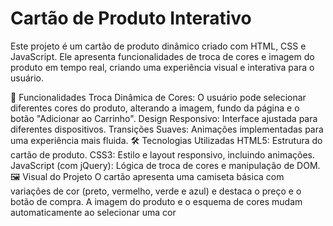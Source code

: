 # Cartão de Produto Interativo
Este projeto é um cartão de produto dinâmico criado com HTML, CSS e JavaScript. Ele apresenta funcionalidades de troca de cores e imagem do produto em tempo real, criando uma experiência visual e interativa para o usuário.

🎯 Funcionalidades
Troca Dinâmica de Cores: O usuário pode selecionar diferentes cores do produto, alterando a imagem, fundo da página e o botão "Adicionar ao Carrinho".
Design Responsivo: Interface ajustada para diferentes dispositivos.
Transições Suaves: Animações implementadas para uma experiência mais fluida.
🛠️ Tecnologias Utilizadas
HTML5: Estrutura do cartão de produto.
CSS3: Estilo e layout responsivo, incluindo animações.
JavaScript (com jQuery): Lógica de troca de cores e manipulação de DOM.
🖼️ Visual do Projeto
O cartão apresenta uma camiseta básica com variações de cor (preto, vermelho, verde e azul) e destaca o preço e o botão de compra. A imagem do produto e o esquema de cores mudam automaticamente ao selecionar uma cor
